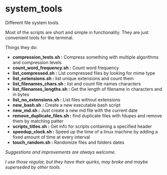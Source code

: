 
# system_tools

Different file system tools.

Most of the scripts are short and simple in functionality.
They are just convenient tools for the terminal.

Things they do:
- **compression_tests.sh      :**  Compress something with multiple algorithms and compression levels
- **count_word_frequency.sh   :**  Count word frequency
- **list_compressed.sh        :**  List compressed files by looking for mime type
- **list_extensions.sh        :**  list unique extensions and count them
- **list_filenames_chars.sh   :**  list and count file names characters 
- **list_filenames_lengths.sh :**  Get the length of filename in characters and in bytes
- **list_no_extensions.sh     :**  List files without extensions
- **new_bash.sh               :**  Create a new executable bash script
- **new_md.sh                 :**  Just create a new md file with the current date
- **remove_duplicate_files.sh :**  find duplicate files with fdupes and remove them by matching patter
- **scripts_titles.sh         :**  Get info for scripts containing a specified header
- **speedup_clock.sh          :**  Speed up the time of a linux machine by adding a fixed amount of time at every interval
- **touch_random.sh           :**  Randomize files and folders dates




*Suggestions and improvements are always welcome.*

*I use those regular, but they have their quirks, may broke and maybe superseded by other tools.*
